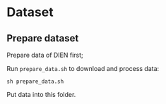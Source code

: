 # Dataset

## Prepare dataset

Prepare data of DIEN first;

Run `prepare_data.sh` to download and process data:

```
sh prepare_data.sh
```

Put data into this folder.

